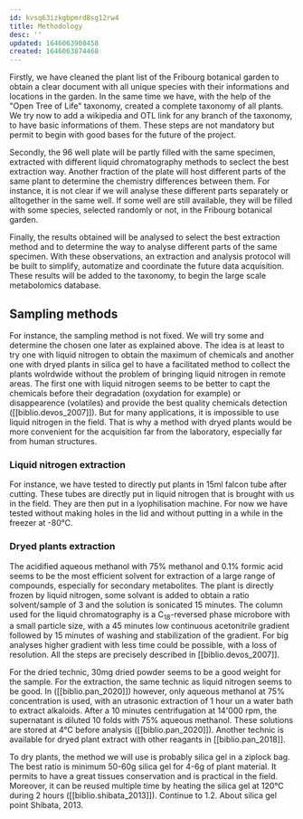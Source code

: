 ```yaml
---
id: kvsq63izkgbpmrd8sg12rw4
title: Methodology
desc: ''
updated: 1646063908458
created: 1646063874468
---
```

Firstly, we have cleaned the plant list of the Fribourg botanical garden to obtain a clear document with all unique species with their informations and locations in the garden. In the same time we have, with the help of the "Open Tree of Life" taxonomy, created a complete taxonomy of all plants. We try now to add a wikipedia and OTL link for any branch of the taxonomy, to have basic informations of them. These steps are not mandatory but permit to begin with good bases for the future of the project.

Secondly, the 96 well plate will be partly filled with the same specimen, extracted with different liquid chromatography methods to seclect the best extraction way. Another fraction of the plate will host different parts of the same plant to determine the chemistry differences between them. For instance, it is not clear if we will analyse these different parts separately or alltogether in the same well. If some well are still available, they will be filled with some species, selected randomly or not, in the Fribourg botanical garden.

Finally, the results obtained will be analysed to select the best extraction method and to determine the way to analyse different parts of the same specimen. With these observations, an extraction and analysis protocol will be built to simplify, automatize and coordinate the future data acquisition. These results will be added to the taxonomy, to begin the large scale metabolomics database.

## Sampling methods

For instance, the sampling method is not fixed. We will try some and determine the chosen one later as explained above. The idea is at least to try one with liquid nitrogen to obtain the maximum of chemicals and another one with dryed plants in silica gel to have a facilitated method to collect the plants wolrdwide without the problem of bringing liquid nitrogen in remote areas. The first one with liquid nitrogen seems to be better to capt the chemicals before their degradation (oxydation for example) or disappearence (volatiles) and provide the best quality chemicals detection ([[biblio.devos_2007]]). But for many applications, it is impossible to use liquid nitrogen in the field. That is why a method with dryed plants would be more convenient for the acquisition far from the laboratory, especially far from human structures.

### Liquid nitrogen extraction

For instance, we have tested to directly put plants in 15ml falcon tube after cutting. These tubes are directly put in liquid nitrogen that is brought with us in the field. They are then put in a lyophilisation machine. For now we have tested without making holes in the lid and without putting in a while in the freezer at -80°C.

### Dryed plants extraction


The acidified aqueous methanol with 75% methanol and 0.1% formic acid seems to be the most efficient solvent for extraction of a large range of compounds, especially for secondary metabolites. The plant is directly frozen by liquid nitrogen, some solvant is added to obtain a ratio solvent/sample of 3 and the solution is sonicated 15 minutes. The column used for the liquid chromatography is a C<sub>18</sub>-reversed phase microbore with a small particle size, with a 45 minutes low continuous acetonitrile gradient followed by 15 minutes of washing and stabilization of the gradient. For big analyses higher gradient with less time could be possible, with a loss of resolution. All the steps are precisely described in [[biblio.devos_2007]]. 


For the dried technic, 30mg dried powder seems to be a good weight for the sample. For the extraction, the same technic as liquid nitrogen seems to be good. In ([[biblio.pan_2020]]) however, only aqueous methanol at 75% concentration is used, with an utrasonic extraction of 1 hour un a water bath to extract alkaloids. After a 10 minutes centrifugation at 14'000 rpm, the supernatant is diluted 10 folds with 75% aqueous methanol. These solutions are stored at 4°C before analysis ([[biblio.pan_2020]]). Another technic is available for dryed plant extract with other reagants in [[biblio.pan_2018]].

To dry plants, the method we will use is probably silica gel in a ziplock bag. The best ratio is minimum 50-60g silica gel for 4-6g of plant material. It permits to have a great tissues conservation and is practical in the field. Moreover, it can be reused multiple time by heating the silica gel at 120°C during 2 hours ([[biblio.shibata_2013]]). Continue to 1.2. About silica gel point Shibata, 2013.